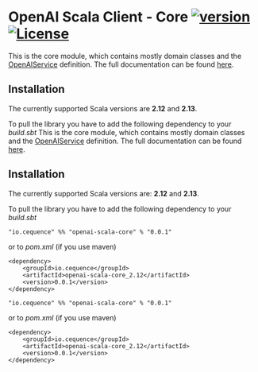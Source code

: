 # OpenAI Scala Client - Core [![version](https://img.shields.io/badge/version-0.0.1-green.svg)](https://cequence.io) [![License](https://img.shields.io/badge/License-MIT-lightgrey.svg)](https://opensource.org/licenses/MIT)

This is the core module, which contains mostly domain classes and the [OpenAIService](./src/main/scala/io/cequence/openaiscala/service/OpenAIService.scala) definition.
The full documentation can be found [here](../README.md).

## Installation

The currently supported Scala versions are **2.12** and **2.13**.

To pull the library you have to add the following dependency to your *build.sbt*
This is the core module, which contains mostly domain classes and the [OpenAIService](./src/main/scala/io/cequence/openaiscala/service/OpenAIService.scala) definition.
The full documentation can be found [here](../README.md).

## Installation

The currently supported Scala versions are: **2.12** and **2.13**.

To pull the library you have to add the following dependency to your *build.sbt*

```
"io.cequence" %% "openai-scala-core" % "0.0.1"
```

or to *pom.xml* (if you use maven)

```
<dependency>
    <groupId>io.cequence</groupId>
    <artifactId>openai-scala-core_2.12</artifactId>
    <version>0.0.1</version>
</dependency>
```

```
"io.cequence" %% "openai-scala-core" % "0.0.1"
```

or to *pom.xml* (if you use maven)

```
<dependency>
    <groupId>io.cequence</groupId>
    <artifactId>openai-scala-core_2.12</artifactId>
    <version>0.0.1</version>
</dependency>
```

